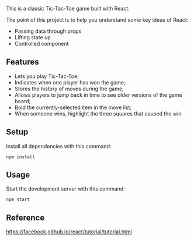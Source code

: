 This is a classic Tic-Tac-Toe game built with React.

The point of this project is to help you understand some key ideas of React:
* Passing data through props
* Lifting state up
* Controlled component


## Features

* Lets you play Tic-Tac-Toe;
* Indicates when one player has won the game;
* Stores the history of moves during the game;
* Allows players to jump back in time to see older versions of the game board;
* Bold the currently-selected item in the move list;
* When someone wins, highlight the three squares that caused the win.



## Setup

Install all dependencies with this command:

```
npm install
```



## Usage

Start the development server with this command:

```
npm start
```



## Reference

https://facebook.github.io/react/tutorial/tutorial.html